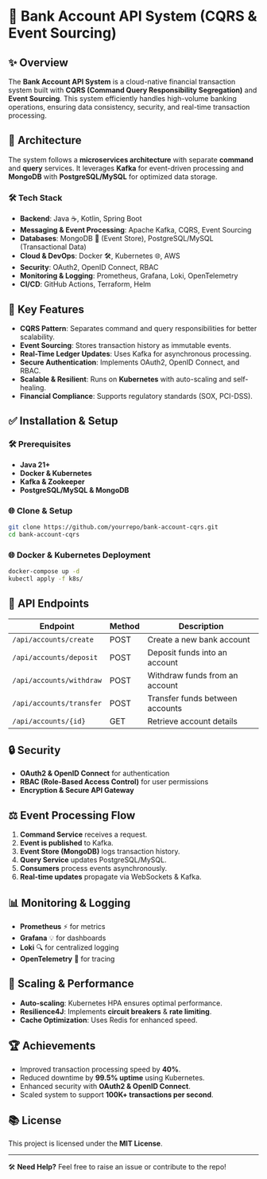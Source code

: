 # 🏦 Bank Account API System (CQRS & Event Sourcing)

## ✨ Overview
The **Bank Account API System** is a cloud-native financial transaction system built with **CQRS (Command Query Responsibility Segregation)** and **Event Sourcing**. This system efficiently handles high-volume banking operations, ensuring data consistency, security, and real-time transaction processing.

## 🏰 Architecture
The system follows a **microservices architecture** with separate **command** and **query** services. It leverages **Kafka** for event-driven processing and **MongoDB** with **PostgreSQL/MySQL** for optimized data storage.

### 🛠️ Tech Stack
- **Backend**: Java ☕, Kotlin, Spring Boot
- **Messaging & Event Processing**: Apache Kafka, CQRS, Event Sourcing
- **Databases**: MongoDB 💽 (Event Store), PostgreSQL/MySQL (Transactional Data)
- **Cloud & DevOps**: Docker 🛠️, Kubernetes 🌐, AWS
- **Security**: OAuth2, OpenID Connect, RBAC
- **Monitoring & Logging**: Prometheus, Grafana, Loki, OpenTelemetry
- **CI/CD**: GitHub Actions, Terraform, Helm

## 🔄 Key Features
- **CQRS Pattern**: Separates command and query responsibilities for better scalability.
- **Event Sourcing**: Stores transaction history as immutable events.
- **Real-Time Ledger Updates**: Uses Kafka for asynchronous processing.
- **Secure Authentication**: Implements OAuth2, OpenID Connect, and RBAC.
- **Scalable & Resilient**: Runs on **Kubernetes** with auto-scaling and self-healing.
- **Financial Compliance**: Supports regulatory standards (SOX, PCI-DSS).

## ✅ Installation & Setup

### 🛠️ Prerequisites
- **Java 21+**
- **Docker & Kubernetes**
- **Kafka & Zookeeper**
- **PostgreSQL/MySQL & MongoDB**

### 🌐 Clone & Setup
```bash
git clone https://github.com/yourrepo/bank-account-cqrs.git
cd bank-account-cqrs
```

### 🌐 Docker & Kubernetes Deployment
```bash
docker-compose up -d
kubectl apply -f k8s/
```

## 🏦 API Endpoints
| Endpoint | Method | Description |
|----------|--------|-------------|
| `/api/accounts/create` | POST | Create a new bank account |
| `/api/accounts/deposit` | POST | Deposit funds into an account |
| `/api/accounts/withdraw` | POST | Withdraw funds from an account |
| `/api/accounts/transfer` | POST | Transfer funds between accounts |
| `/api/accounts/{id}` | GET | Retrieve account details |

## 🔒 Security
- **OAuth2 & OpenID Connect** for authentication
- **RBAC (Role-Based Access Control)** for user permissions
- **Encryption & Secure API Gateway**

## ⚖️ Event Processing Flow
1. **Command Service** receives a request.
2. **Event is published** to Kafka.
3. **Event Store (MongoDB)** logs transaction history.
4. **Query Service** updates PostgreSQL/MySQL.
5. **Consumers** process events asynchronously.
6. **Real-time updates** propagate via WebSockets & Kafka.

## 📊 Monitoring & Logging
- **Prometheus** ⚡ for metrics
- **Grafana** 💡 for dashboards
- **Loki** 🔍 for centralized logging
- **OpenTelemetry** 📢 for tracing

## 🚀 Scaling & Performance
- **Auto-scaling**: Kubernetes HPA ensures optimal performance.
- **Resilience4J**: Implements **circuit breakers** & **rate limiting**.
- **Cache Optimization**: Uses Redis for enhanced speed.

## 🏆 Achievements
- Improved transaction processing speed by **40%**.
- Reduced downtime by **99.5% uptime** using Kubernetes.
- Enhanced security with **OAuth2 & OpenID Connect**.
- Scaled system to support **100K+ transactions per second**.

## 📚 License
This project is licensed under the **MIT License**.

---

🛠️ **Need Help?** Feel free to raise an issue or contribute to the repo!

